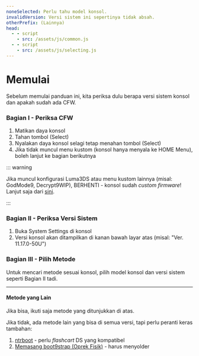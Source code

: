 ```yaml
---
noneSelected: Perlu tahu model konsol.
invalidVersion: Versi sistem ini sepertinya tidak absah.
otherPrefix: (Lainnya)
head:
  - - script
    - src: /assets/js/common.js
  - - script
    - src: /assets/js/selecting.js
---
```


# Memulai

Sebelum memulai panduan ini, kita periksa dulu berapa versi sistem konsol dan apakah sudah ada CFW.

### Bagian I - Periksa CFW

1. Matikan daya konsol
2. Tahan tombol (Select)
3. Nyalakan daya konsol selagi tetap menahan tombol (Select)
4. Jika tidak muncul menu kustom (konsol hanya menyala ke HOME Menu), boleh lanjut ke bagian berikutnya

::: warning

Jika muncul konfigurasi Luma3DS atau menu kustom lainnya (misal: GodMode9, Decrypt9WIP), BERHENTI - konsol sudah _custom firmware_! Lanjut saja dari [sini](checking-for-cfw#what-to-do-next).

:::

### Bagian II - Periksa Versi Sistem

1. Buka System Settings di konsol
2. Versi konsol akan ditampilkan di kanan bawah layar atas (misal: "Ver. 11.17.0-50U")

### Bagian III - Pilih Metode

Untuk mencari metode sesuai konsol, pilih model konsol dan versi sistem seperti Bagian II tadi.

<!--@include: @/_internal/consoleVersionSelect.html -->

---

#### Metode yang Lain

Jika bisa, ikuti saja metode yang ditunjukkan di atas.

Jika tidak, ada metode lain yang bisa di semua versi, tapi perlu peranti keras tambahan:

1. [ntrboot](ntrboot) - perlu _flashcart_ DS yang kompatibel
2. [Memasang boot9strap (Oprek Fisik)](installing-boot9strap-\(hardmod\)) - harus menyolder
